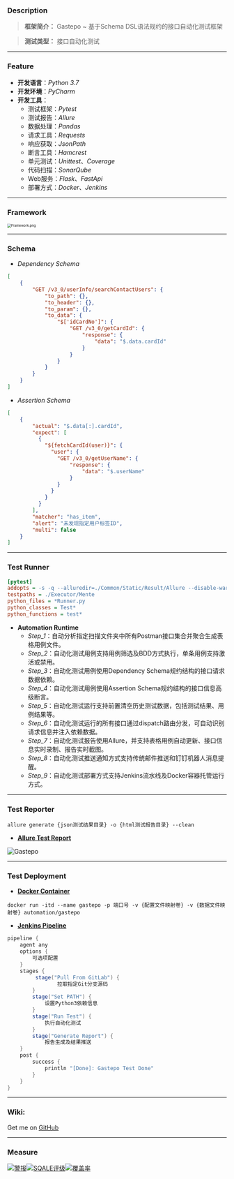 ### Description

> **框架简介：** Gastepo ~ 基于Schema DSL语法规约的接口自动化测试框架

> **测试类型：** 接口自动化测试

***

### Feature

* **开发语言**：*Python 3.7*
* **开发环境**：*PyCharm*
* **开发工具**：
  * 测试框架：*Pytest*
  * 测试报告：*Allure*
  * 数据处理：*Pandas*
  * 请求工具：*Requests*
  * 响应获取：*JsonPath*
  * 断言工具：*Hamcrest*
  * 单元测试：*Unittest*、*Coverage*
  * 代码扫描：*SonarQube*
  * Web服务：*Flask*、*FastApi*
  * 部署方式：*Docker*、*Jenkins*

***

### Framework

<img src="https://i.loli.net/2021/04/26/qsx8IdGPyQKc5fp.png" alt="Framework.png" style="zoom:55%;" />

***


### Schema

- *Dependency Schema*

```json
[
    {
        "GET /v3_0/userInfo/searchContactUsers": {
            "to_path": {},
            "to_header": {},
            "to_param": {},
            "to_data": {
                "$['idCardNo']": {
                  	"GET /v3_0/getCardId": {
                      	"response": {
                          	"data": "$.data.cardId"
                        }
                    }
                }
            }
        }
    }
]
```

- *Assertion Schema*

```json
[
    {
        "actual": "$.data[:].cardId",
        "expect": [
          {
            "${fetchCardId(user)}": {
              "user": {
                "GET /v3_0/getUserName": {
                  	"response": {
                      	"data": "$.userName"
                    }
                }
              }
            }
          }
        ],
        "matcher": "has_item",
        "alert": "未发现指定用户标签ID",
        "multi": false
    }
]
```

***

### Test Runner

```ini
[pytest]
addopts = -s -q --alluredir=./Common/Static/Result/Allure --disable-warnings
testpaths = ./Executor/Mente
python_files = *Runner.py
python_classes = Test*
python_functions = test*
```

- **Automation Runtime**
    - *Step_1*：自动分析指定扫描文件夹中所有Postman接口集合并聚合生成表格用例文件。
    - *Step_2*：自动化测试用例支持用例筛选及BDD方式执行，单条用例支持激活或禁用。
    - *Step_3*：自动化测试用例使用Dependency Schema规约结构的接口请求数据依赖。
    - *Step_4*：自动化测试用例使用Assertion Schema规约结构的接口信息高级断言。
    - *Step_5*：自动化测试运行支持前置清空历史测试数据，包括测试结果、用例结果等。
    - *Step_6*：自动化测试运行的所有接口通过dispatch路由分发，可自动识别请求信息并注入依赖数据。
    - *Step_7*：自动化测试报告使用Allure，并支持表格用例自动更新、接口信息实时录制、报告实时截图。
    - *Step_8*：自动化测试推送通知方式支持传统邮件推送和钉钉机器人消息提醒。
    - *Step_9*：自动化测试部署方式支持Jenkins流水线及Docker容器托管运行方式。

***

### Test Reporter

```shell
allure generate {json测试结果目录} -o {html测试报告目录} --clean
```

- <u>**Allure Test Report**</u>

![Gastepo](https://i0.hdslb.com/bfs/album/5d05d78fb0f38fd9954d7e350ace89fe564c44d0.png)

***

### Test Deployment

- <u>**Docker Container**</u>

```shell
docker run -itd --name gastepo -p 端口号 -v {配置文件映射卷} -v {数据文件映射卷} automation/gastepo
```

- <u>**Jenkins Pipeline**</u>

```groovy
pipeline {
    agent any
    options {
        可选项配置
    }
    stages {
         stage("Pull From GitLab") {
        		拉取指定Git分支源码
        }
        stage("Set PATH") {
            设置Python3依赖信息
        }
        stage("Run Test") {
            执行自动化测试
        }
        stage("Generate Report") {
            报告生成及结果推送
    }
    post {
        success {
            println "[Done]: Gastepo Test Done"
        }
    }
}
```

***

### Wiki:

Get me on [GitHub](https://github.com/bleiler1234/gastepo)

***

### Measure

[![警报](http://10.16.168.70:9005/api/project_badges/measure?project=TaslyAutoTest&metric=alert_status)](http://10.16.168.70:9005/dashboard?id=TaslyAutoTest)[![SQALE评级](http://10.16.168.70:9005/api/project_badges/measure?project=TaslyAutoTest&metric=sqale_rating)](http://10.16.168.70:9005/dashboard?id=TaslyAutoTest)[![覆盖率](http://10.16.168.70:9005/api/project_badges/measure?project=TaslyAutoTest&metric=coverage)](http://10.16.168.70:9005/dashboard?id=TaslyAutoTest)

[^QA]: 583512498@qq.com

